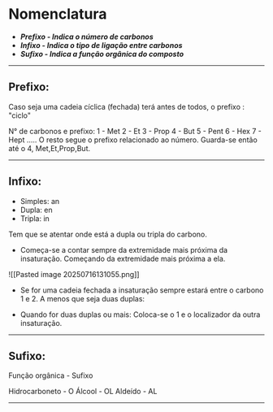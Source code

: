 # Nomenclatura

- ***Prefixo - Indica o número de carbonos***
- ***Infixo - Indica o tipo de ligação entre carbonos***
- ***Sufixo - Indica a função orgânica do composto***

---
## Prefixo:

Caso seja uma cadeia cíclica (fechada) terá antes de todos, o prefixo : "ciclo"

N° de carbonos e prefixo:
1 - Met
2 - Et
3 - Prop
4 - But
5 - Pent 
6 - Hex
7 - Hept
.....
O resto segue o prefixo relacionado ao número. Guarda-se então até o 4, Met,Et,Prop,But.

---
## Infixo:

- Simples: an
- Dupla: en
- Tripla: in

Tem que se atentar onde está a dupla ou tripla do carbono. 

- Começa-se a contar sempre da extremidade mais próxima da insaturação. Começando da extremidade mais próxima a ela. 

![[Pasted image 20250716131055.png]]

- Se for uma cadeia fechada a insaturação sempre estará entre o carbono 1 e 2. A menos que seja duas duplas:

- Quando for duas duplas ou mais: Coloca-se o 1 e o localizador da outra insaturação.  

----
## Sufixo:

Função orgânica - Sufixo

Hidrocarboneto - O
Álcool - OL
Aldeído - AL

---
